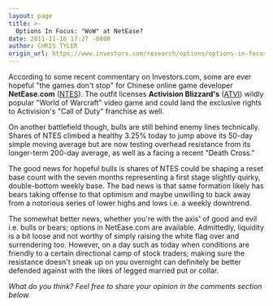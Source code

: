 ```yaml
---
layout: page
title: >-
  Options In Focus: "WoW" at NetEase?
date: 2011-11-16 17:27 -0800
author: CHRIS TYLER
origin_url: https://www.investors.com/research/options/options-in-focus-wow-at-netease/
---
```






According to some recent commentary on Investors.com, some are ever hopeful "the games don't stop" for Chinese online game developer **NetEase.com**  ([NTES](https://research.investors.com/quote.aspx?symbol=NTES)). The outfit licenses **Activision Blizzard's** ([ATVI](https://research.investors.com/quote.aspx?symbol=ATVI)) wildly popular "World of Warcraft" video game and could land the exclusive rights to Activision's "Call of Duty" franchise as well. 

  

On another battlefield though, bulls are still behind enemy lines technically. Shares of NTES climbed a healthy 3.25% today to jump above its 50-day simple moving average but are now testing overhead resistance from its longer-term 200-day average, as well as a facing a recent "Death Cross." 

  

The good news for hopeful bulls is shares of NTES could be shaping a reset base count with the seven months representing a first stage slightly quirky, double-bottom weekly base. The bad news is that same formation likely has bears taking offense to that optimism and maybe unwilling to back away from a notorious series of lower highs and lows i.e. a weekly downtrend. 

  

The somewhat better news, whether you're with the axis' of good and evil i.e. bulls or bears; options in NetEase.com are available. Admittedly, liquidity is a bit loose and not worthy of simply raising the white flag over and surrendering too. However, on a day such as today when conditions are friendly to a certain directional camp of stock traders; making sure the resistance doesn't sneak up on you overnight can definitely be better defended against with the likes of legged married put or collar.

  

*What do you think? Feel free to share your opinion in the comments section below.*




